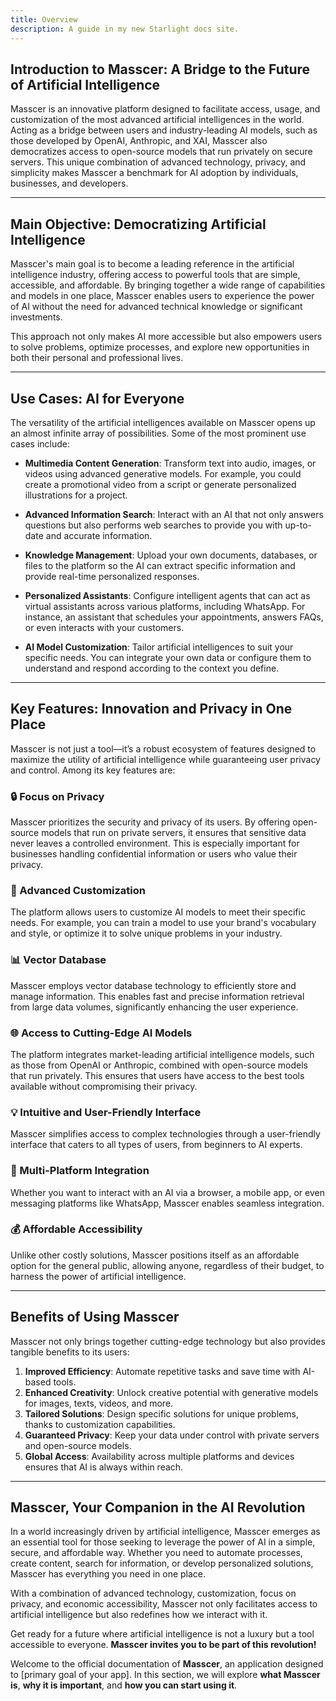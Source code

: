 ```yaml
---
title: Overview
description: A guide in my new Starlight docs site.
---
```


## Introduction to Masscer: A Bridge to the Future of Artificial Intelligence

Masscer is an innovative platform designed to facilitate access, usage, and customization of the most advanced artificial intelligences in the world. Acting as a bridge between users and industry-leading AI models, such as those developed by OpenAI, Anthropic, and XAI, Masscer also democratizes access to open-source models that run privately on secure servers. This unique combination of advanced technology, privacy, and simplicity makes Masscer a benchmark for AI adoption by individuals, businesses, and developers.

---

## Main Objective: Democratizing Artificial Intelligence

Masscer's main goal is to become a leading reference in the artificial intelligence industry, offering access to powerful tools that are simple, accessible, and affordable. By bringing together a wide range of capabilities and models in one place, Masscer enables users to experience the power of AI without the need for advanced technical knowledge or significant investments.

This approach not only makes AI more accessible but also empowers users to solve problems, optimize processes, and explore new opportunities in both their personal and professional lives.

---

## Use Cases: AI for Everyone

The versatility of the artificial intelligences available on Masscer opens up an almost infinite array of possibilities. Some of the most prominent use cases include:

- **Multimedia Content Generation**: Transform text into audio, images, or videos using advanced generative models. For example, you could create a promotional video from a script or generate personalized illustrations for a project.
  
- **Advanced Information Search**: Interact with an AI that not only answers questions but also performs web searches to provide you with up-to-date and accurate information.

- **Knowledge Management**: Upload your own documents, databases, or files to the platform so the AI can extract specific information and provide real-time personalized responses.

- **Personalized Assistants**: Configure intelligent agents that can act as virtual assistants across various platforms, including WhatsApp. For instance, an assistant that schedules your appointments, answers FAQs, or even interacts with your customers.

- **AI Model Customization**: Tailor artificial intelligences to suit your specific needs. You can integrate your own data or configure them to understand and respond according to the context you define.

---

## Key Features: Innovation and Privacy in One Place

Masscer is not just a tool—it’s a robust ecosystem of features designed to maximize the utility of artificial intelligence while guaranteeing user privacy and control. Among its key features are:

### 🔒 Focus on Privacy
Masscer prioritizes the security and privacy of its users. By offering open-source models that run on private servers, it ensures that sensitive data never leaves a controlled environment. This is especially important for businesses handling confidential information or users who value their privacy.

### 🧠 Advanced Customization
The platform allows users to customize AI models to meet their specific needs. For example, you can train a model to use your brand's vocabulary and style, or optimize it to solve unique problems in your industry.

### 📊 Vector Database
Masscer employs vector database technology to efficiently store and manage information. This enables fast and precise information retrieval from large data volumes, significantly enhancing the user experience.

### 🌐 Access to Cutting-Edge AI Models
The platform integrates market-leading artificial intelligence models, such as those from OpenAI or Anthropic, combined with open-source models that run privately. This ensures that users have access to the best tools available without compromising their privacy.

### 💡 Intuitive and User-Friendly Interface
Masscer simplifies access to complex technologies through a user-friendly interface that caters to all types of users, from beginners to AI experts.

### 🔄 Multi-Platform Integration
Whether you want to interact with an AI via a browser, a mobile app, or even messaging platforms like WhatsApp, Masscer enables seamless integration.

### 💰 Affordable Accessibility
Unlike other costly solutions, Masscer positions itself as an affordable option for the general public, allowing anyone, regardless of their budget, to harness the power of artificial intelligence.

---

## Benefits of Using Masscer

Masscer not only brings together cutting-edge technology but also provides tangible benefits to its users:

1. **Improved Efficiency**: Automate repetitive tasks and save time with AI-based tools.
2. **Enhanced Creativity**: Unlock creative potential with generative models for images, texts, videos, and more.
3. **Tailored Solutions**: Design specific solutions for unique problems, thanks to customization capabilities.
4. **Guaranteed Privacy**: Keep your data under control with private servers and open-source models.
5. **Global Access**: Availability across multiple platforms and devices ensures that AI is always within reach.

---

## Masscer, Your Companion in the AI Revolution

In a world increasingly driven by artificial intelligence, Masscer emerges as an essential tool for those seeking to leverage the power of AI in a simple, secure, and affordable way. Whether you need to automate processes, create content, search for information, or develop personalized solutions, Masscer has everything you need in one place.

With a combination of advanced technology, customization, focus on privacy, and economic accessibility, Masscer not only facilitates access to artificial intelligence but also redefines how we interact with it.

Get ready for a future where artificial intelligence is not a luxury but a tool accessible to everyone. **Masscer invites you to be part of this revolution!**

Welcome to the official documentation of **Masscer**, an application designed to [primary goal of your app]. In this section, we will explore **what Masscer is**, **why it is important**, and **how you can start using it**.

